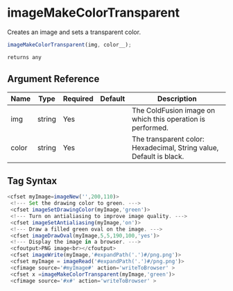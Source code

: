 # imageMakeColorTransparent

Creates an image and sets a transparent color.

```javascript
imageMakeColorTransparent(img, color__);
```

```javascript
returns any
```

## Argument Reference

| Name | Type | Required | Default | Description |
| --- | --- | --- | --- | --- |
| img | string | Yes |  | The ColdFusion image on which this operation is performed. |
| color | string | Yes |  | The transparent color: Hexadecimal, String value, Default is black. |

## Tag Syntax

```javascript
<cfset myImage=imageNew('',200,110)> 
 <!--- Set the drawing color to green. ---> 
 <cfset imageSetDrawingColor(myImage,'green')>  
 <!--- Turn on antialiasing to improve image quality. --->  
 <cfset imageSetAntialiasing(myImage,'on')> 
 <!--- Draw a filled green oval on the image. ---> 
 <cfset imageDrawOval(myImage,5,5,190,100,'yes')> 
 <!--- Display the image in a browser. --->  
 <cfoutput>PNG image<br></cfoutput> 
 <cfset imageWrite(myImage,'#expandPath('.')#/png.png')> 
 <cfset myImage = imageRead('#expandPath('.')#/png.png')> 
 <cfimage source='#myImage#' action='writeToBrowser' > 
 <cfset x =imageMakeColorTransparent(myImage,'green')> 
 <cfimage source='#x#' action='writeToBrowser' >
```
